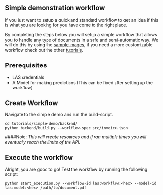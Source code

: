 ## Simple demonstration workflow
If you just want to setup a quick and standard workflow to get an idea if this is what you are looking for 
you have come to the right place. 

By completing the steps below you will setup a simple workflow that 
allows you to handle any type of documents in a safe and semi-automatic way.
We will do this by using the 
[sample images](https://github.com/LucidtechAI/las-docs/tree/master/docker-image-samples),
if you need a more customizable workflow check out the other 
[tutorials](https://github.com/LucidtechAI/las-docs/tree/master/tutorials/README.md).
## Prerequisites

* LAS credentials
* A Model for making predictions (This can be fixed after setting up the workflow)


## Create Workflow
Navigate to the simple demo and run the build-script.
```
cd tutorials/simple-demo/backend/
python backend/build.py --workflow-spec src/invoice.json
```

####Note:
*This will create resources and if ran multiple times you will eventually reach the limits of the API.*

## Execute the workflow
Alright, you are good to go! Test the workflow by running the following script:
```
python start_execution.py --workflow-id las:workflow:<hex> --model-id las:model:<hex> /path/to/document.pdf
```

